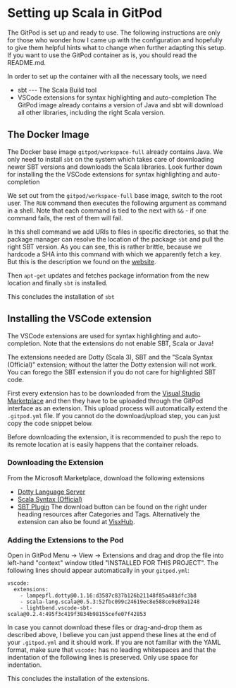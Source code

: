 # Setting up Scala in GitPod
The GitPod is set up and ready to use. The following instructions are only for those who wonder
how I came up with the configuration and hopefully to give them helpful hints what to change when
further adapting this setup. If you want to use the GitPod container as is, you should read the 
README.md. 

In order to set up the container with all the necessary tools, we need
* sbt  --- The Scala Build tool
* VSCode extensions for syntax highlighting and auto-completion
The GitPod image already contains a version of Java and sbt will download 
all other libraries, including the right Scala version. 


## The Docker Image
The Docker base image `gitpod/workspace-full` already contains Java. We only need to install
`sbt` on the system which takes care of downloading newer SBT versions and downloads the Scala libraries. 
Look further down for installing the the VSCode extensions for syntax highlighting and 
auto-completion

We set out from the `gitpod/workspace-full` base image, switch to the root user. The `RUN` command then 
executes the following argument as command in a shell. Note that each command is tied to the next with 
`&&` - if one command fails, the rest of them will fail.

In this shell command we add URIs to files in specific directories, so that the package manager can resolve
the location of the package `sbt` and pull the right SBT version.
As you can see, this is rather brittle, because we hardcode a SHA into this command with which we apparently
fetch a key. But this is the description we found on the [website](https://eed3si9n.com/category/tags/sbt).

Then `apt-get` updates and fetches package information from the new location and finally `sbt` is installed.

This concludes the installation of `sbt`

## Installing the VSCode extension
The VSCode extensions are used for syntax highlighting and auto-completion. Note that the extensions
do not enable SBT, Scala or Java!

The extensions needed are Dotty (Scala 3), SBT and the "Scala Syntax (Official)" extension; without the
latter the Dotty extension will not work. You can forego the SBT extension if you do not care for 
highlighted SBT code. 

First every extension has to be downloaded from the [Visual Studio Marketplace](https://marketplace.visualstudio.com/) 
and then they have to be uploaded through the GitPod interface as an extension. This upload process
will automatically extend the `.gitpod.yml` file. If you cannot do the download/upload step, you can just copy
the code snippet below. 

Before downloading the extension, it is recommended to push the repo to its remote location
at is easily happens that the container reloads.

### Downloading the Extension
From the Microsoft Marketplace, download the following extensions
 * [Dotty Language Server](https://marketplace.visualstudio.com/items?itemName=lampepfl.dotty)
 * [Scala Syntax (Official)](https://marketplace.visualstudio.com/items?itemName=scala-lang.scala)
 * [SBT Plugin](https://marketplace.visualstudio.com/items?itemName=lightbend.vscode-sbt-scala)
The download button can be found on the right under heading resources after Categories and Tags. Alternatively
the extension can also be found at [VisxHub](https://www.vsixhub.com).

### Adding the Extensions to the Pod
Open in GitPod Menu -> View -> Extensions and drag and drop the file into left-hand "context" window
titled "INSTALLED FOR THIS PROJECT". The following lines should appear automatically in your 
`gitpod.yml`:
```
vscode:
  extensions:
    - lampepfl.dotty@0.1.16:d3587c837b126b21148f85a481dfc3b8
    - scala-lang.scala@0.5.3:52fbc099c24619ec8e588ce9e89a1248
    - lightbend.vscode-sbt-scala@0.2.4:495f3c419f3834b98155cefe07f42853
```
In case you cannot download these files or drag-and-drop them as described above, 
I believe you can just append these lines at the end of your `.gitpod.yml` and it should work.
If you are not familiar with the YAML format, make sure that `vscode:` has no leading whitespaces
and that the indentation of the following lines is preserved. Only use space for indentation.

This concludes the installation of the extensions.
